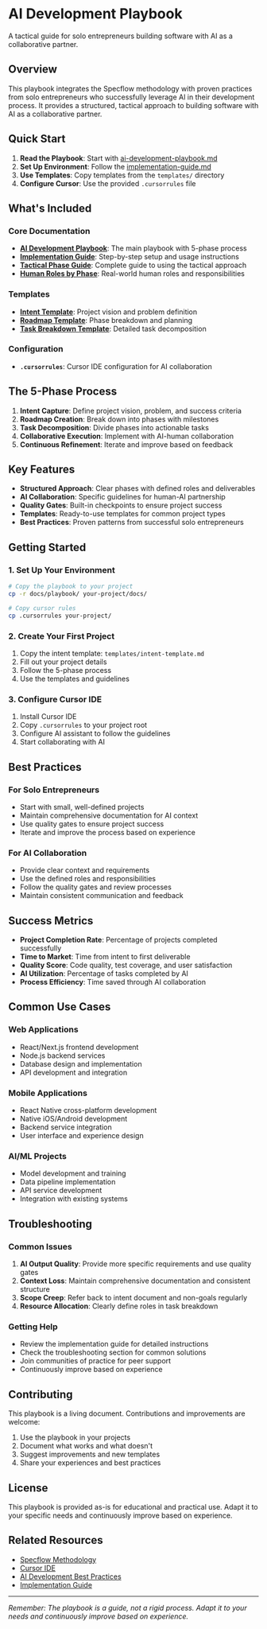 # AI Development Playbook

A tactical guide for solo entrepreneurs building software with AI as a collaborative partner.

## Overview

This playbook integrates the Specflow methodology with proven practices from solo entrepreneurs who successfully leverage AI in their development process. It provides a structured, tactical approach to building software with AI as a collaborative partner.

## Quick Start

1. **Read the Playbook**: Start with [ai-development-playbook.md](./ai-development-playbook.md)
2. **Set Up Environment**: Follow the [implementation-guide.md](./implementation-guide.md)
3. **Use Templates**: Copy templates from the `templates/` directory
4. **Configure Cursor**: Use the provided `.cursorrules` file

## What's Included

### Core Documentation
- **[AI Development Playbook](./ai-development-playbook.md)**: The main playbook with 5-phase process
- **[Implementation Guide](./implementation-guide.md)**: Step-by-step setup and usage instructions
- **[Tactical Phase Guide](./tactical-phase-guide.md)**: Complete guide to using the tactical approach
- **[Human Roles by Phase](./human-roles-by-phase.md)**: Real-world human roles and responsibilities

### Templates
- **[Intent Template](./templates/intent-template.md)**: Project vision and problem definition
- **[Roadmap Template](./templates/roadmap-template.md)**: Phase breakdown and planning
- **[Task Breakdown Template](./templates/task-breakdown-template.md)**: Detailed task decomposition

### Configuration
- **`.cursorrules`**: Cursor IDE configuration for AI collaboration

## The 5-Phase Process

1. **Intent Capture**: Define project vision, problem, and success criteria
2. **Roadmap Creation**: Break down into phases with milestones
3. **Task Decomposition**: Divide phases into actionable tasks
4. **Collaborative Execution**: Implement with AI-human collaboration
5. **Continuous Refinement**: Iterate and improve based on feedback

## Key Features

- **Structured Approach**: Clear phases with defined roles and deliverables
- **AI Collaboration**: Specific guidelines for human-AI partnership
- **Quality Gates**: Built-in checkpoints to ensure project success
- **Templates**: Ready-to-use templates for common project types
- **Best Practices**: Proven patterns from successful solo entrepreneurs

## Getting Started

### 1. Set Up Your Environment
```bash
# Copy the playbook to your project
cp -r docs/playbook/ your-project/docs/

# Copy cursor rules
cp .cursorrules your-project/
```

### 2. Create Your First Project
1. Copy the intent template: `templates/intent-template.md`
2. Fill out your project details
3. Follow the 5-phase process
4. Use the templates and guidelines

### 3. Configure Cursor IDE
1. Install Cursor IDE
2. Copy `.cursorrules` to your project root
3. Configure AI assistant to follow the guidelines
4. Start collaborating with AI

## Best Practices

### For Solo Entrepreneurs
- Start with small, well-defined projects
- Maintain comprehensive documentation for AI context
- Use quality gates to ensure project success
- Iterate and improve the process based on experience

### For AI Collaboration
- Provide clear context and requirements
- Use the defined roles and responsibilities
- Follow the quality gates and review processes
- Maintain consistent communication and feedback

## Success Metrics

- **Project Completion Rate**: Percentage of projects completed successfully
- **Time to Market**: Time from intent to first deliverable
- **Quality Score**: Code quality, test coverage, and user satisfaction
- **AI Utilization**: Percentage of tasks completed by AI
- **Process Efficiency**: Time saved through AI collaboration

## Common Use Cases

### Web Applications
- React/Next.js frontend development
- Node.js backend services
- Database design and implementation
- API development and integration

### Mobile Applications
- React Native cross-platform development
- Native iOS/Android development
- Backend service integration
- User interface and experience design

### AI/ML Projects
- Model development and training
- Data pipeline implementation
- API service development
- Integration with existing systems

## Troubleshooting

### Common Issues
1. **AI Output Quality**: Provide more specific requirements and use quality gates
2. **Context Loss**: Maintain comprehensive documentation and consistent structure
3. **Scope Creep**: Refer back to intent document and non-goals regularly
4. **Resource Allocation**: Clearly define roles in task breakdown

### Getting Help
- Review the implementation guide for detailed instructions
- Check the troubleshooting section for common solutions
- Join communities of practice for peer support
- Continuously improve based on experience

## Contributing

This playbook is a living document. Contributions and improvements are welcome:

1. Use the playbook in your projects
2. Document what works and what doesn't
3. Suggest improvements and new templates
4. Share your experiences and best practices

## License

This playbook is provided as-is for educational and practical use. Adapt it to your specific needs and continuously improve based on experience.

## Related Resources

- [Specflow Methodology](https://www.specflow.com/)
- [Cursor IDE](https://cursor.sh/)
- [AI Development Best Practices](./ai-development-playbook.md#best-practices)
- [Implementation Guide](./implementation-guide.md)

---

*Remember: The playbook is a guide, not a rigid process. Adapt it to your needs and continuously improve based on experience.*



